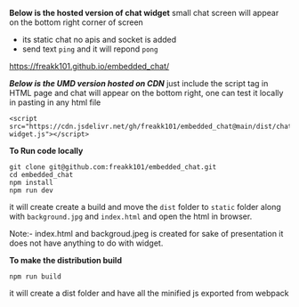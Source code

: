 **Below is the hosted version of chat widget**
small chat screen will appear on the bottom right corner of screen

 - its static chat no apis and socket is added
 - send text `ping` and it will repond `pong`
 
https://freakk101.github.io/embedded_chat/

***Below is the UMD version hosted on CDN***
just include the script tag in HTML page and chat will appear on the bottom right, one can test it locally in pasting in any html file

    <script src="https://cdn.jsdelivr.net/gh/freakk101/embedded_chat@main/dist/chat-widget.js"></script>

**To Run code locally**

    git clone git@github.com:freakk101/embedded_chat.git
    cd embedded_chat
    npm install
    npm run dev
   it will create create a build and move the `dist` folder to `static` folder along with `background.jpg` and `index.html` and open the html in browser.
   
  Note:- index.html and backgroud.jpeg is created for sake of presentation it does not have anything to do with widget.

**To make the distribution build**

    npm run build
it will create a dist folder and have all the minified js exported from webpack
